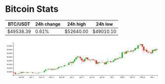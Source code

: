 # Bitcoin Stats

BTC/USDT|24h change|24h high|24h low|
|---|---|---|---|
|$49538.39|0.61%|$52640.00|$49010.10|

<img src="./chart.svg">
